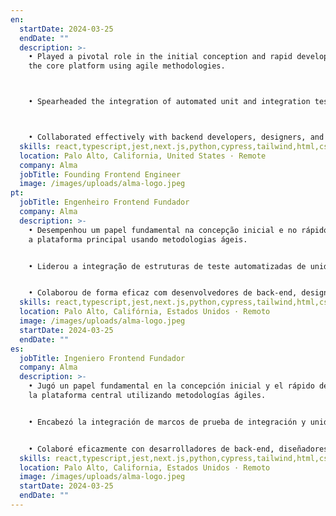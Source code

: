 ```yaml
---
en:
  startDate: 2024-03-25
  endDate: ""
  description: >-
    • Played a pivotal role in the initial conception and rapid development of
    the core platform using agile methodologies. 



    • Spearheaded the integration of automated unit and integration testing frameworks, significantly improving code stability and reducing post-release bugs. 



    • Collaborated effectively with backend developers, designers, and product managers to align technical strategy with key business objectives.
  skills: react,typescript,jest,next.js,python,cypress,tailwind,html,css
  location: Palo Alto, California, United States · Remote
  company: Alma
  jobTitle: Founding Frontend Engineer
  image: /images/uploads/alma-logo.jpeg
pt:
  jobTitle: Engenheiro Frontend Fundador
  company: Alma
  description: >-
    • Desempenhou um papel fundamental na concepção inicial e no rápido desenvolvimento de
    a plataforma principal usando metodologias ágeis.


    • Liderou a integração de estruturas de teste automatizadas de unidade e integração, melhorando significativamente a estabilidade do código e reduzindo bugs pós-lançamento.


    • Colaborou de forma eficaz com desenvolvedores de back-end, designers e gerentes de produto para alinhar a estratégia técnica com os principais objetivos de negócios.
  skills: react,typescript,jest,next.js,python,cypress,tailwind,html,css
  location: Palo Alto, Califórnia, Estados Unidos · Remoto
  image: /images/uploads/alma-logo.jpeg
  startDate: 2024-03-25
  endDate: ""
es:
  jobTitle: Ingeniero Frontend Fundador
  company: Alma
  description: >-
    • Jugó un papel fundamental en la concepción inicial y el rápido desarrollo de
    la plataforma central utilizando metodologías ágiles.


    • Encabezó la integración de marcos de prueba de integración y unidades automatizadas, mejorando significativamente la estabilidad del código y reduciendo los errores posteriores a la publicación.


    • Colaboré eficazmente con desarrolladores de back-end, diseñadores y gerentes de producto para alinear la estrategia técnica con los objetivos comerciales clave.
  skills: react,typescript,jest,next.js,python,cypress,tailwind,html,css
  location: Palo Alto, California, Estados Unidos · Remoto
  image: /images/uploads/alma-logo.jpeg
  startDate: 2024-03-25
  endDate: ""
---
```

